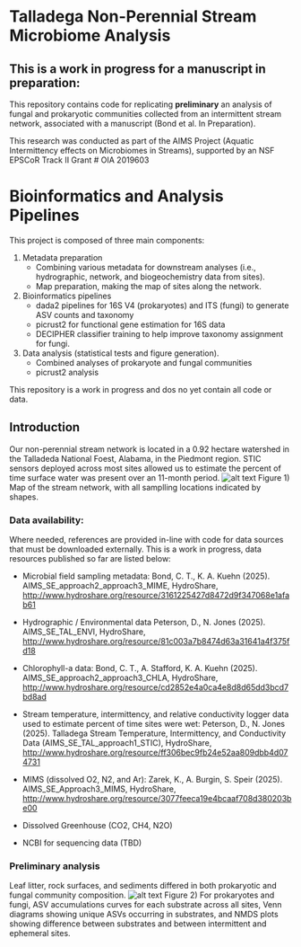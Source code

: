 # Talladega Non-Perennial Stream Microbiome Analysis
## This is a work in progress for a manuscript in preparation:

This repository contains code for replicating **preliminary** an analysis of fungal and prokaryotic communities collected from an intermittent stream network, associated with a manuscript (Bond et al. In Preparation).

This research was conducted as part of the AIMS Project (Aquatic Intermittency effects on Microbiomes in Streams), supported by an NSF EPSCoR Track II Grant # OIA 2019603

# Bioinformatics and Analysis Pipelines
This project is composed of three main components:
1) Metadata preparation
   - Combining various metadata for downstream analyses (i.e., hydrographic, network, and biogeochemistry data from sites).
   - Map preparation, making the map of sites along the network.
2) Bioinformatics pipelines
   - dada2 pipelines for 16S V4 (prokaryotes) and ITS (fungi) to generate ASV counts and taxonomy
   - picrust2 for functional gene estimation for 16S data
   - DECIPHER classifier training to help improve taxonomy assignment for fungi.
3) Data analysis (statistical tests and figure generation).
   - Combined analyses of prokaryote and fungal communities 
   - picrust2 analysis
  
This repository is a work in progress and dos no yet contain all code or data.

## Introduction
Our non-perennial stream network is located in a 0.92 hectare watershed in the Talladeda National Foest, Alabama, in the Piedmont region. 
STIC sensors deployed across most sites allowed us to estimate the percent of time surface water was present over an 11-month period.
![alt text](https://ctbond.weebly.com/uploads/1/5/2/6/152638843/published/tal-map-prc-wet.png?1747344957)
Figure 1) Map of the stream network, with all samplling locations indicated by shapes. 

### Data availability:
Where needed, references are provided in-line with code for data sources that must be downloaded externally. This is a work in progress, data resources published so far are listed below: 
- Microbial field sampling metadata:
  Bond, C. T., K. A. Kuehn (2025). AIMS_SE_approach2_approach3_MIME, HydroShare, http://www.hydroshare.org/resource/3161225427d8472d9f347068e1afab61
- Hydrographic / Environmental data
  Peterson, D., N. Jones (2025). AIMS_SE_TAL_ENVI, HydroShare, http://www.hydroshare.org/resource/81c003a7b8474d63a31641a4f375fd18
- Chlorophyll-a data:
  Bond, C. T., A. Stafford, K. A. Kuehn (2025). AIMS_SE_approach2_approach3_CHLA, HydroShare, http://www.hydroshare.org/resource/cd2852e4a0ca4e8d8d65dd3bcd7bd8ad
- Stream temperature, intermittency, and relative conductivity logger data used to estimate percent of time sites were wet:
  Peterson, D., N. Jones (2025). Talladega Stream Temperature, Intermittency, and Conductivity Data (AIMS_SE_TAL_approach1_STIC), HydroShare, http://www.hydroshare.org/resource/ff306bec9fb24e52aa809dbb4d074731
- MIMS (dissolved O2, N2, and Ar):
  Zarek, K., A. Burgin, S. Speir (2025). AIMS_SE_Approach3_MIMS, HydroShare, http://www.hydroshare.org/resource/3077feeca19e4bcaaf708d380203be00
- Dissolved Greenhouse (CO2, CH4, N2O)

- NCBI for sequencing data (TBD)

### Preliminary analysis
Leaf litter, rock surfaces, and sediments differed in both prokaryotic and fungal community composition. 
![alt text](https://ctbond.weebly.com/uploads/1/5/2/6/152638843/overview-05-14-2025_orig.png)
Figure 2) For prokaryotes and fungi, ASV accumulations curves for each substrate across all sites, Venn diagrams showing unique ASVs occurring in substrates, and NMDS plots showing difference between substrates and between intermittent and ephemeral sites. 
